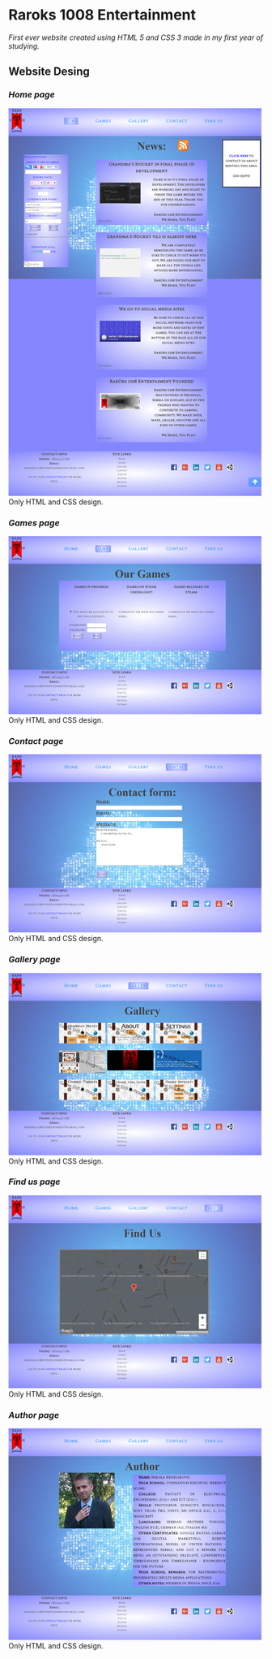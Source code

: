 # Raroks 1008 Entertainment

*First ever website created using HTML 5 and CSS 3 made in my first year of studying.*


## Website Desing

### *Home page*
![Home Image](git-image/image1.png)
Only HTML and CSS design.

### *Games page*
![Home Image](git-image/image2.png)
Only HTML and CSS design.

### *Contact page*
![Home Image](git-image/image3.png)
Only HTML and CSS design.

### *Gallery page*
![Home Image](git-image/image4.png)
Only HTML and CSS design.

### *Find us page*
![Home Image](git-image/image5.png)
Only HTML and CSS design.

### *Author page*
![Home Image](git-image/image6.png)
Only HTML and CSS design.